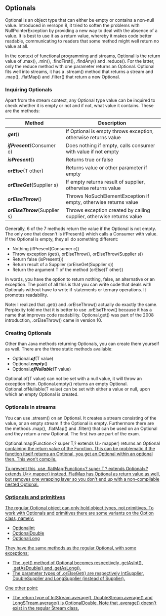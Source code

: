 ## Optionals

Optional is an object type that can either be empty or contains a non-null value. Introduced in versopn 8, it tried to soften the problems with NullPointerException by providing a new way to deal with the absence of a value. It is best to use it as a return value, whereby it makes code better readable, communicating to readers that some method might well return no value at all.

In the context of functional programming and streams, Optional<T> is the return value of .max(), .min(), .findFirst(), .findAny() and .reduce(). For the latter, only the reduce method with one parameter returns an Optional. Optional fits well into streams, it has a .stream() method that returns a stream and .map(), .flatMap() and .filter() that return a new Optional. 

### Inquiring Optionals

Apart from the stream context, any Optional type value can be inquired to check whether it is empty or not and if not, what value it contains. These are the methods: 

|Method|Description|
|----|----|
|**_get_**()|If Optional is empty throws exception, otherwise returns value|
|**_ifPresent_**(Consumer c)|Does nothing if empty, calls consumer with value if not empty|
|**_isPresent_**()|Returns true or false|
|**_orElse_**(T other)|Returns value or other parameter if empty|
|**_orElseGet_**(Supplier s)|If empty returns result of supplier, otherwise returns value|
|**_orElseThrow_**()|Throws NoSuchElementException if empty, otherwise returns value|
|**_orElseThrow_**(Supplier s)|Throws exception created by calling supplier, otherwise returns value|

Generally, 6 of the 7 methods return the value if the Optional is not empty. The only one that doesn't is ifPresent() which calls a Consumer with value. If the Optional is empty, they all do something different:

- Nothing (ifPresent(Consumer c))
- Throw exception (get(), orElseThrow(), orElseThrow(Supplier s))
- Return false (isPresent())
- Return result of a Supplier (orElseGet(Supplier s))
- Return the argument T of the method (orElse(T other))

In words, you have the option to return nothing, false, an alternative or an exception. The point of all this is that you can write code that deals with Optionals without have to write if-statements or ternary operations. It promotes readability.

Note: I realized that .get() and .orElseThrow() actually do exactly the same. Perplexity told me that it is better to use .orElseThrow() because it has a name that improves code readability. Optional.get() was part of the 2008 introduction, .orElseThrow() came in version 10.

### Creating Optionals

Other than Java methods returning Optionals, you can create them yourself as well. There are the three static methods available:

- Optional.**_of_**(T value)
- Optional.**_empty_**()
- Optional.**_ofNullable_**(T value)

Optional.of(T value) can not be set with a null value, it will throw an exception then. Optional.empty() returns an empty Optional. Optional.ofNullable(T value) can be set with either a value or null, upon which an empty Optional is created. 

### Optionals in streams

You can use .stream() on an Optional. It creates a stream consisting of the value, or an empty stream if the Optional is empty. Furthermore there are the methods .map(), .flatMap() and .filter() that can be used on an Optional and they return a new Optional. The first two are part of the exam.

Optional.map(Function<? super T,? extends U> mapper) returns an Optional<U> containing the return value of the Function. This can be problematic if the function itself returns an Optional, you get an Optional within an optional then. This won't compile.

To prevent this, use .flatMap(Function<? super T,? extends Optional<? extends U>> mapper) instead. FlatMap has Optional<u> as return value as well, but removes one wrapping layer so you don't end up with a non-compilable nested Optional.

### Optionals and primitives

The regular Optional object can only hold object types, not primitives. To work with Optionals and primitives there are some variants on the Option class, namely:

- OptionalInt
- OptionalDouble
- OptionalLong

They have the same methods as the regular Optional, with some exceptions:
- The .get() method of Optional becomes respectively .getAsInt(), .getAsDouble() and .getAsLong().
- The parameter types of .orElseGet() are respectively IntSupplier, DoubleSupplier and LongSupplier (instead of Supplier).

One other point:
- The return type of IntStream.average(), DoubleStream.average() and LongSTream.average() is OptionalDouble. Note that .average() doesn't exist in the regular Stream class.
